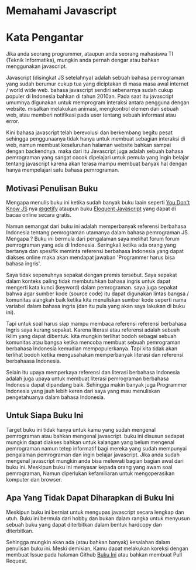# Memahami Javascript

# Kata Pengantar

Jika anda seorang programmer, ataupun anda seorang mahasiswa TI (Teknik Informatika), mungkin anda pernah dengar atau bahkan menggunakan javascript.

Javascript (disingkat JS setelahnya) adalah sebuah bahasa pemrograman yang sudah berumur cukup tua yang diciptakan di masa masa awal internet / world wide web.
bahasa javascript sendiri sebenarnya sudah cukup populer di Indonesia bahkan di tahun 2010an.
Pada saat itu javascript umumnya digunakan untuk memprogram interaksi antara pengguna dengan website. misalkan melakukan animasi, mengkontrol elemen dari sebuah web, atau memberi notifikasi pada user tentang sebuah informasi atau error.

Kini bahasa javascript telah berevolusi dan berkembang begitu pesat sehingga penggunaanya tidak hanya untuk membuat sebagian interaksi di web, namun membuat keseluruhan halaman website bahkan sampai dengan backendnya. maka dari itu Javascript juga adalah sebuah bahasa pemrograman yang sangat cocok dipelajari untuk pemula yang ingin belajar tentang javascript karena akan terasa mampu membuat banyak hal dengan hanya mempelajari satu bahasa pemrograman.

## Motivasi Penulisan Buku

Mengapa menulis buku ini ketika sudah banyak buku laain seperti [You Don't Know JS](https://github.com/getify/You-Dont-Know-JS) nya [@getify](https://github.com/getify) ataupun buku [Eloquent Javascript](https://eloquentjavascript.net/) yang dapat di bacaa online secara gratis.

Namun semangat dari buku ini adalah memperbanyak referensi berbahasa Indonesia tentang pemrograman utamanya dalam bahasa pemrograman JS.
Mengapa ? Buku ini bermula dari pengalaman saya melihat forum forum pemrograman yang ada di Indonesia. Seringkali ketika ada orang yang bertanya dan spesifik meminta referensi berbahasa Indonesia yang dapat diakses online maka akan mendapat jawaban 'Programmer harus bisa bahasa ingris'.

Saya tidak sepenuhnya sepakat dengan premis tersebut. Saya sepakat dalam konteks paling tidak membutuhkan bahasa ingris untuk dapat mengerti kata kunci (keyword) dalam pemrograman. saya juga sepakat bahwa agar sumber kode (source code) itu dapat digunakan lintas bangsa / komunitas alangkah baik ketika kita menuliskan sumber kode seperti nama variabel dalam bahasa ingris (dan itu pula yang akan saya lakukan di buku ini).

Tapi untuk soal harus siap mampu membaca referensi referensi berbahasa Ingris saya kurang sepakat. Karena literasi atau referensi adalah sebuah iklim yang dapat dibentuk. kita mungkin terlihat bodoh sebagai sebuah komunitas atau bangsa ketika mencoba membuat sebuah pemrograman berbahasa Indonesia kemudian mempopulerkanya. Tapi kita tidak akan terlihat bodoh ketika mengusahakan memperbanyak literasi dan referensi berbahaasa Indonesia.

Selain itu upaya memperkaya referensi dan literasi berbahasa Indonesia adalah juga upaya untuk membuat literasi pemrograman berbahasa Indonesia dapat dipandang baik. Sehingga makin banyak juga Programmer Indonesia yang jauh lebih keren dari saya yang mau menuliskan pengetahuanya dalam bahasa Indonesia.

## Untuk Siapa Buku Ini

Target buku ini tidak hanya untuk kamu yang sudah mengenal pemrograman atau bahkan mengenal javascript. buku ini disusun sedapat mungkin dapat diakses bahkan untuk kalangan yang belum mengenal pemrograman namun tetep informatif bagi mereka yang sudah mempunyai pengalaman pemrograman dan ingin belajar javascript. Jika anda sudah mengenal javascript mungkin anda bisa melewati bagian bagian awal dari buku ini. Meskipun buku ini menyasar kepada orang yang awam soal pemrograman, Namun diperlukan kefamiliaran untuk mengoperasikan komputer dan browser.

## Apa Yang Tidak Dapat Diharapkan di Buku Ini

Meskipun buku ini berniat untuk mengupas javascript secara lengkap dan utuh. Buku ini bermula dari hobby dan bukan dalam rangka untuk menyusun sebuah buku yang dapat diterbitkan dalam bentuk hardcopy dan diterbitkan.

Sehingga mungkin akan ada (atau bahkan banyak) kesalahan dalam penulisan buku ini. Meski demikian, Kamu dapat melakukan koreksi dengan membuat Issue pada halaman Github [Buku Ini](https://github.com/hanipcode/buku-memahami-javascript) atau bahkan membuat Pull Request.
